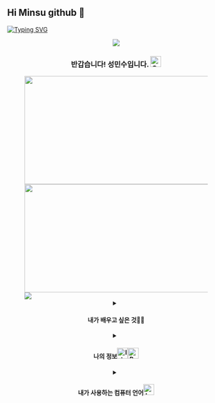 ## Hi Minsu github 👋
<p align="center">
  
[![Typing SVG](https://readme-typing-svg.demolab.com?font=Playfair+Display&weight=800&size=80&pause=900&color=F7B447&multiline=true&random=true&width=1300&height=120&lines=Welcome+to+Minsu%E2%80%99s+GitHub+world)](https://git.io/typing-svg)
</P>

<p align="center">
<img src="https://i.giphy.com/media/v1.Y2lkPTc5MGI3NjExM205dGwxdjVhejQyYnB6YWptaHgwMmZ6NzJqNGgzejZzc3UycTVodCZlcD12MV9pbnRlcm5hbF9naWZfYnlfaWQmY3Q9Zw/GoRa9C6DkjKBa/giphy.gif">
</p>
  
<h3 align="center">반갑습니다! 성민수입니다. <img src="https://raw.githubusercontent.com/Tarikul-Islam-Anik/Animated-Fluent-Emojis/master/Emojis/Smilies/Grinning%20Squinting%20Face.png" alt="Grinning Squinting Face" width="25" height="25" />
</h3>


<figure class="hlaf">
  <a href="link"><img src="https://github-readme-stats.vercel.app/api?username=Mobalisme&show_icons=true&hide=contribs,prs&cache_seconds=86400&theme=maroongold" align="float left" width="500" height="250"></a>
  <a href="link"><img src="https://github-readme-stats.vercel.app/api/top-langs/?username=Mobalisme&layout=compact" align="right" width="450" height="250"></a>

  <img src="https://hits.seeyoufarm.com/api/count/incr/badge.svg?url=https%3A%2F%2Fgithub.com%2FMobalisme&count_bg=%23A85F1D&title_bg=%23C29928&icon=github.svg&icon_color=%23E7E7E7&title=hits&edge_flat=false">



<details align="center">
<summary>
<h4>내가 배우고 싶은 것🎨🎨</h4>
</summary>
  <div>
    <img src="https://img.shields.io/badge/blender-%23F5792A.svg?style=for-the-badge&logo=blender&logoColor=white">
    <img src="https://img.shields.io/badge/Adobe%20Photoshop-31A8FF?style=for-the-badge&logo=Adobe%20Photoshop&logoColor=black">
    <img src="https://img.shields.io/badge/Adobe%20After%20Effects-99F?logo=adobeaftereffects&logoColor=fff&style=for-the-badge">
</details>
<details align="center">
<summary>
  <h4> 나의 정보<img src="https://raw.githubusercontent.com/Tarikul-Islam-Anik/Animated-Fluent-Emojis/master/Emojis/Objects/Identification%20Card.png" alt="Identification Card" width="25" height="25" /><img src="https://raw.githubusercontent.com/Tarikul-Islam-Anik/Animated-Fluent-Emojis/master/Emojis/Smilies/Beating%20Heart.png" alt="Beating Heart" width="25" height="25" />
  </h4>
</summary>
  <div>
    
  ![Gmail](https://img.shields.io/badge/-Gmail-red?logo=gmail&logoColor=white)(smsmv1122@gmail.com)
  
  [![Instagram Badge](https://img.shields.io/badge/Instagram-E4405F?style=flat&logo=Instagram&logoColor=white)]([https://www.instagram.com/yekangkim0810/](https://www.instagram.com/tjdalstn_2423/))

  [![Youtube Badge](https://img.shields.io/badge/Youtube-ff0000?style=flat-square&logo=youtube&link=https://www.youtube.com/c/kyleschool)](https://www.youtube.com/@%EC%84%B1%EB%AF%BC%EC%88%98-s7s)
</details>
    
<details align="center">
<summary>
  <h4> 내가 사용하는 컴퓨터 언어<img src="https://raw.githubusercontent.com/Tarikul-Islam-Anik/Animated-Fluent-Emojis/master/Emojis/Objects/Laptop.png" alt="Laptop" width="25" height="25" />
  <h4/>
</summary>
  <div>
    <img src="https://img.shields.io/badge/-Python-3776AB?logo=python&logoColor=white">
    <img src="https://img.shields.io/badge/-C%2B%2B-00599C?logo=c%2B%2B&logoColor=white">
</details>


